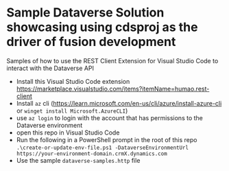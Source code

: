 # Sample Dataverse Solution showcasing using cdsproj as the driver of fusion development

Samples of how to use the REST Client Extension for Visual Studio Code to interact with the Dataverse API

* Install this Visual Studio Code extension https://marketplace.visualstudio.com/items?itemName=humao.rest-client
* Install `az` cli (https://learn.microsoft.com/en-us/cli/azure/install-azure-cli or `winget install Microsoft.AzureCLI`)
* use `az login` to login with the account that has permissions to the Dataverse environment
* open this repo in Visual Studio Code
* Run the following in a PowerShell prompt in the root of this repo `.\create-or-update-env-file.ps1 -DataverseEnvironmentUrl https://your-environment-domain.crmX.dynamics.com`
* Use the sample `dataverse-samples.http` file